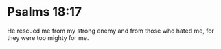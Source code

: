 # Psalms 18:17

He rescued me from my strong enemy and from those who hated me, for they were too mighty for me.
